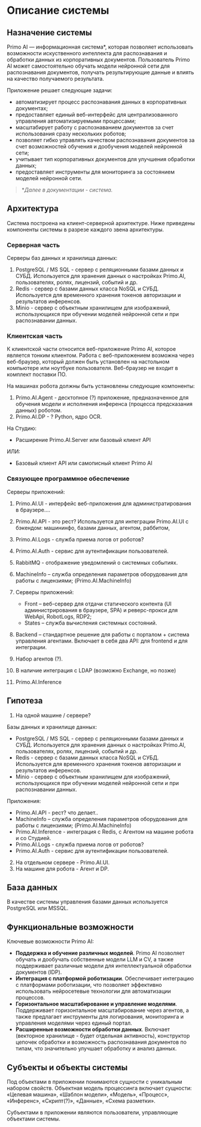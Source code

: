 # Описание системы

## Назначение системы

Primo AI — информационная система\*, которая позволяет использовать возможности искуственного интеллекта для распознавания и обработки данных из корпоративных документов. Пользователь Primo AI может самостоятельно обучать модели нейронной сети для распознавания документов, получать результирующие данные и влиять на качество получаемого результата. 

Приложение решает следующие задачи:
* автоматизирует процесс распознавания данных в корпоративных документах;
* предоставляет единый веб-интерфейс для централизованного управления автоматизируемыми процессами;
* масштабирует работу с распознаванием документов за счет использования сразу нескольких роботов;
* позволяет гибко управлять качеством распознавания документов за счет возможностей обучения и дообучения моделей нейронной сети;
* учитывает тип корпоративных документов для улучшения обработки данных;
* предоставляет инструменты для мониторинга за состоянием моделей нейронной сети.

> \**Далее в документации - *система*.*


## Архитектура

Система построена на клиент-серверной архитектуре. Ниже приведены компоненты системы в разрезе каждого звена архитектуры. 

### Серверная часть

Серверы баз данных и хранилища данных:
1. PostgreSQL / MS SQL - сервер с реляционными базами данных и СУБД. Используется для хранения данных о настройках Primo.AI, пользователях, ролях, лицензий, событий и др.
2. Redis - сервер с базами данных класса NoSQL и СУБД. Используется для временного хранения токенов авторизации и результатов инференсов.
3. Minio - сервер с объектным хранилищем для изображений, использующихся при обучении моделей нейронной сети и при распознавании данных. 

### Клиентская часть
К клиентской части относится веб-приложение Primo AI, которое является тонким клиентом. Работа с веб-приложением возможна через веб-браузер, который должен быть установлен на настольном компьютере или ноутбуке пользователя. Веб-браузер не входит в комплект поставки ПО.

На машинах робота должны быть установлены следующие компоненты:
1. Primo.AI.Agent - десктопное (?) приложение, предназначенное для обучения модели и исполнения инференса (процесса предсказания данных) роботом.
1. Primo.AI.DP - ? Python, ядро OCR. 



На Студию:
* Расширение Primo.AI.Server или базовый клиент API

ИЛИ:

* Базовый клиент API или самописный клиент Primo AI




### Связующее программное обеспечение
Серверы приложений:
1. Primo.AI.UI - интерфейс веб-приложения для администратирования в браузере....
1. Primo.AI.API - это рест? Используется для интеграции Primo.AI.UI с бэкендом: машининфо, базами данных, агентом, раббитом,
1. Primo.AI.Logs - служба приема логов от роботов?
1. Primo.AI.Auth - сервис для аутентификации пользователей. 
1. RabbitMQ - отображение уведомлений о системных событиях.
1. MachineInfo – служба определения параметров оборудования для работы с лицензиями; (Primo.AI.MachineInfo)



1. Серверы приложений:
    * Front – веб-сервер для отдачи статического контента (UI администрирования в браузере, SPA) и реверс-прокси для WebApi, RobotLogs, RDP2;
    * States – служба вычисления системных состояний.
1.	Backend – стандартное решение для работы с порталом + система управления агентами. Включает в себя два API: для frontend и для интеграции.
1.	Набор агентов (?).
1.	В наличие интеграция с LDAP (возможно Exchange, но позже)
1. Primo.AI.Inference


## Гипотеза

1. На одной машине / сервере?

  Базы данных и хранилище данных:
  * PostgreSQL / MS SQL - сервер с реляционными базами данных и СУБД. Используется для хранения данных о настройках Primo.AI, пользователях, ролях, лицензий, событий и др.
  * Redis - сервер с базами данных класса NoSQL и СУБД. Используется для временного хранения токенов авторизации и результатов инференсов.
  * Minio - сервер с объектным хранилищем для изображений, использующихся при обучении моделей нейронной сети и при распознавании данных.

  Приложения:
  * Primo.AI.API - рест? что делает..
  * MachineInfo – служба определения параметров оборудования для работы с лицензиями; (Primo.AI.MachineInfo)
  * Primo.AI.Inference - интеграция с Redis, с Агентом на машине робота и со Студией.
  * Primo.AI.Logs - служба приема логов от роботов?
  * Primo.AI.Auth - сервис для аутентификации пользователей. 


2. На отдельном сервере - Primo.AI.UI.
3. На машине для робота - Агент и DP. 




## База данных

В качестве системы управления базами данных используется PostgreSQL или MSSQL.




## Функциональные возможности

Ключевые возможности Primo AI:
* **Поддержка и обучение различных моделей**. Primo AI позволяет обучать и дообучать собственные модели LLM и CV, а также поддерживает различные модели для интеллектуальной обработки документов (IDP).
* **Интеграция с платформой роботизации**. Обеспечивает интеграцию с платформами роботизации, что позволяет эффективно использовать нейросетевые технологии для автоматизации процессов.
* **Горизонтальное масштабирование и управление моделями**. Поддерживает горизонтальное масштабирование через агентов, а также предлагает инструменты для логирования, мониторинга и управления моделями через единый портал.
* **Расширенные возможности обработки данных**. Включает (векторное хранилище - будет отдельная активность), конструктор цепочек обработки и возможность распознавания документов по типам, что значительно улучшает обработку и анализ данных.






## Субъекты и объекты системы

Под объектами в приложении понимаются сущности с уникальным набором свойств. Объектная модель процессинга включает сущности: «Целевая машина», «Шаблон модели», «Модель», «Процесс», «Инференс», «Скрипт(?)», «Данные», «Схема разметки».

Субъектами в приложении являются пользователи, управляющие объектами системы.
